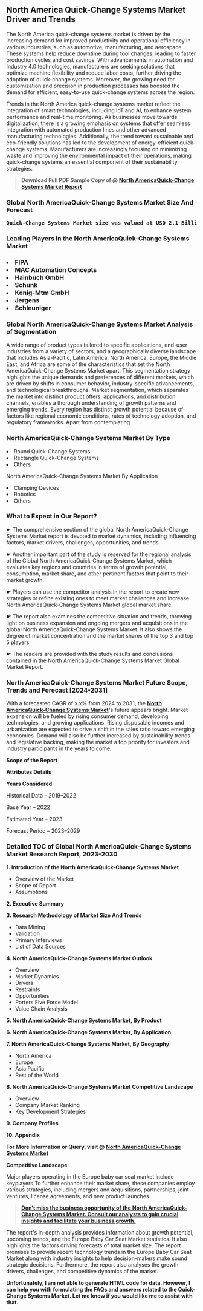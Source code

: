 <p> <h2>North America Quick-Change Systems Market Driver and Trends</h2><p>The North America quick-change systems market is driven by the increasing demand for improved productivity and operational efficiency in various industries, such as automotive, manufacturing, and aerospace. These systems help reduce downtime during tool changes, leading to faster production cycles and cost savings. With advancements in automation and Industry 4.0 technologies, manufacturers are seeking solutions that optimize machine flexibility and reduce labor costs, further driving the adoption of quick-change systems. Moreover, the growing need for customization and precision in production processes has boosted the demand for efficient, easy-to-use quick-change systems across the region.</p><p>Trends in the North America quick-change systems market reflect the integration of smart technologies, including IoT and AI, to enhance system performance and real-time monitoring. As businesses move towards digitalization, there is a growing emphasis on systems that offer seamless integration with automated production lines and other advanced manufacturing technologies. Additionally, the trend toward sustainable and eco-friendly solutions has led to the development of energy-efficient quick-change systems. Manufacturers are increasingly focusing on minimizing waste and improving the environmental impact of their operations, making quick-change systems an essential component of their sustainability strategies.</p></p><blockquote id="" class=""><strong>Download Full PDF Sample Copy of @&nbsp;<a href="https://www.verifiedmarketreports.com/download-sample/?rid=800764&utm_source=GitHub-Jan&utm_medium=280" target="_blank">North AmericaQuick-Change Systems Market Report</a>&nbsp;&nbsp;</strong></blockquote><h3 id="" class=""><strong>Global&nbsp;North AmericaQuick-Change Systems Market Size And Forecast</strong></h3><pre class="reader-text-block__code-block"><strong>Quick-Change Systems Market size was valued at USD 2.1 Billion in 2022 and is projected to reach USD 4.5 Billion by 2030, growing at a CAGR of 10.5% from 2024 to 2030.</strong></pre><h3 id="" class="">Leading Players in the&nbsp;North AmericaQuick-Change Systems Market</h3><h3 class=""></Li><Li>FIPA</Li><Li> MAC Automation Concepts</Li><Li> Hainbuch GmbH</Li><Li> Schunk</Li><Li> Konig-Mtm GmbH</Li><Li> Jergens</Li><Li> Schleuniger</h3><h3 id="" class="">Global&nbsp;North AmericaQuick-Change Systems Market Analysis of Segmentation</h3><p id="" class="">A wide range of product types tailored to specific applications, end-user industries from a variety of sectors, and a geographically diverse landscape that includes Asia-Pacific, Latin America, North America, Europe, the Middle East, and Africa are some of the characteristics that set the North AmericaQuick-Change Systems Market apart. This segmentation strategy highlights the unique demands and preferences of different markets, which are driven by shifts in consumer behavior, industry-specific advancements, and technological breakthroughs. Market segmentation, which separates the market into distinct product offers, applications, and distribution channels, enables a thorough understanding of growth patterns and emerging trends. Every region has distinct growth potential because of factors like regional economic conditions, rates of technology adoption, and regulatory frameworks. Apart from contemplating</p><h3 id="" class="">North AmericaQuick-Change Systems Market&nbsp;By Type</h3><p></Li><Li>Round Quick-Change Systems</Li><Li> Rectangle Quick-Change Systems</Li><Li> Others</p><div class="" data-test-id=""><p>North AmericaQuick-Change Systems Market&nbsp;By Application</p></div><p class=""></Li><Li>Clamping Devices</Li><Li> Robotics</Li><Li> Others</p><div class="" data-test-id=""><h3><span class="">What to Expect in Our Report?</span></h3></div><div class="" data-test-id=""><p><span class="">☛ The comprehensive section of the global North AmericaQuick-Change Systems Market report is devoted to market dynamics, including influencing factors, market drivers, challenges, opportunities, and trends.</span></p></div><div class="" data-test-id=""><p><span class="">☛ Another important part of the study is reserved for the regional analysis of the Global North AmericaQuick-Change Systems Market, which evaluates key regions and countries in terms of growth potential, consumption, market share, and other pertinent factors that point to their market growth.</span></p></div><div class="" data-test-id=""><p><span class="">☛ Players can use the competitor analysis in the report to create new strategies or refine existing ones to meet market challenges and increase North AmericaQuick-Change Systems Market global market share.</span></p></div><div class="" data-test-id=""><p><span class="">☛ The report also examines the competitive situation and trends, throwing light on business expansion and ongoing mergers and acquisitions in the global North AmericaQuick-Change Systems Market. It also shows the degree of market concentration and the market shares of the top 3 and top 5 players.</span></p></div><div class="" data-test-id=""><p><span class="">☛ The readers are provided with the study results and conclusions contained in the North AmericaQuick-Change Systems Market Global Market Report.</span></p></div><div class="" data-test-id=""><h3><span class="">North AmericaQuick-Change Systems Market Future Scope, Trends and Forecast [2024-2031]</span></h3></div><div class="" data-test-id=""><p><span class="">With a forecasted CAGR of x.x% from 2024 to 2031, the <strong><a href="https://www.verifiedmarketreports.com/download-sample/?rid=800764&utm_source=GitHub-Jan&utm_medium=280" target="_blank">North AmericaQuick-Change Systems Market</a>'</strong>s future appears bright. Market expansion will be fueled by rising consumer demand, developing technologies, and growing applications. Rising disposable incomes and urbanization are expected to drive a shift in the sales ratio toward emerging economies. Demand will also be further increased by sustainability trends and legislative backing, making the market a top priority for investors and industry participants in the years to come.</span></p><p id="ember66" class="ember-view reader-text-block__paragraph"><strong>Scope of the Report</strong></p><p id="ember67" class="ember-view reader-text-block__paragraph"><strong>Attributes Details</strong></p><p id="ember68" class="ember-view reader-text-block__paragraph"><strong>Years Considered</strong></p><p id="ember69" class="ember-view reader-text-block__paragraph">Historical Data &ndash; 2019&ndash;2022</p><p id="ember70" class="ember-view reader-text-block__paragraph">Base Year &ndash; 2022</p><p id="ember71" class="ember-view reader-text-block__paragraph">Estimated Year &ndash; 2023</p><p id="ember72" class="ember-view reader-text-block__paragraph">Forecast Period &ndash; 2023&ndash;2029</p></div><h3 id="" class="">Detailed TOC of Global North AmericaQuick-Change Systems Market Research Report, 2023-2030</h3><p id="" class=""><strong>1. Introduction of the North AmericaQuick-Change Systems Market</strong></p><ul><li>Overview of the Market</li><li>Scope of Report</li><li>Assumptions</li></ul><p id="" class=""><strong>2. Executive Summary</strong></p><p id="" class=""><strong>3. Research Methodology of Market Size And Trends</strong></p><ul><li>Data Mining</li><li>Validation</li><li>Primary Interviews</li><li>List of Data Sources</li></ul><p id="" class=""><strong>4. North AmericaQuick-Change Systems Market Outlook</strong></p><ul><li>Overview</li><li>Market Dynamics</li><li>Drivers</li><li>Restraints</li><li>Opportunities</li><li>Porters Five Force Model</li><li>Value Chain Analysis</li></ul><p id="" class=""><strong>5. North AmericaQuick-Change Systems Market, By Product</strong></p><p id="" class=""><strong>6. North AmericaQuick-Change Systems Market, By Application</strong></p><p id="" class=""><strong>7. North AmericaQuick-Change Systems Market, By Geography</strong></p><ul><li>North America</li><li>Europe</li><li>Asia Pacific</li><li>Rest of the World</li></ul><p id="" class=""><strong>8. North AmericaQuick-Change Systems Market Competitive Landscape</strong></p><ul><li>Overview</li><li>Company Market Ranking</li><li>Key Development Strategies</li></ul><p id="" class=""><strong>9. Company Profiles</strong></p><p id="" class=""><strong>10. Appendix</strong></p><p><strong>For More Information or Query, visit&nbsp;@ <a href="https://www.verifiedmarketreports.com/product/quick-change-systems-market/" target="_blank">North AmericaQuick-Change Systems Market</a></strong></p><p id="ember61" class="ember-view reader-text-block__paragraph"><strong>Competitive Landscape</strong></p><p id="ember62" class="ember-view reader-text-block__paragraph">Major players operating in the Europe baby car seat market include keyplayers To further enhance their market share, these companies employ various strategies, including mergers and acquisitions, partnerships, joint ventures, license agreements, and new product launches.</p><blockquote id="ember63" class="ember-view reader-text-block__blockquote"><strong><a href="https://www.verifiedmarketreports.com/download-sample/?rid=800764&utm_source=GitHub-Jan&utm_medium=280" target="_blank">Don&rsquo;t miss the business opportunity of the North AmericaQuick-Change Systems Market. Consult our analysts to gain crucial insights and facilitate your business growth.</a></strong></blockquote><p id="ember64" class="ember-view reader-text-block__paragraph">The report's in-depth analysis provides information about growth potential, upcoming trends, and the Europe Baby Car Seat Market statistics. It also highlights the factors driving forecasts of total market size. The report promises to provide recent technology trends in the Europe Baby Car Seat Market along with industry insights to help decision-makers make sound strategic decisions. Furthermore, the report also analyses the growth drivers, challenges, and competitive dynamics of the market.</p><p class="ember-view reader-text-block__paragraph"><strong>Unfortunately, I am not able to generate HTML code for data. However, I can help you with formulating the FAQs and answers related to the Quick-Change Systems Market. Let me know if you would like me to assist with that.</strong></p>
